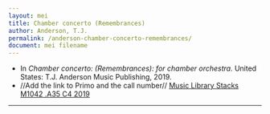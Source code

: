 ```yaml
---
layout: mei
title: Chamber concerto (Remembrances)
author: Anderson, T.J.
permalink: /anderson-chamber-concerto-remembrances/
document: mei filename
---
```


- In *Chamber concerto: (Remembrances): for chamber orchestra.* United States: T.J. Anderson Music Publishing, 2019.
- //Add the link to Primo and the call number// <a href="https://tufts-primo.hosted.exlibrisgroup.com/permalink/f/bnf7qa/01TUN_ALMA21276728500003851" target="_blank">Music Library Stacks M1042 .A35 C4 2019</a>

---
